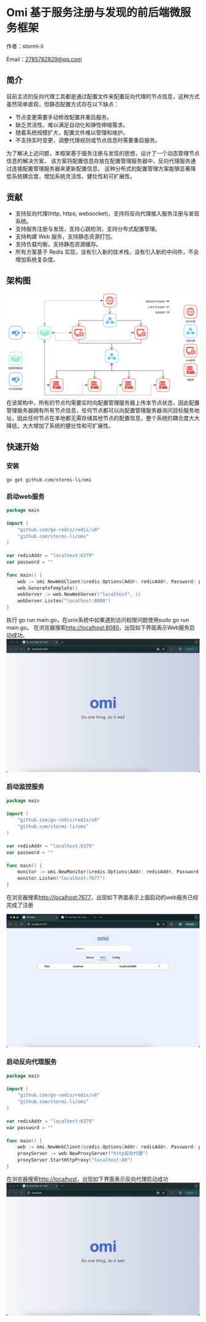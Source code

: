 # Omi 基于服务注册与发现的前后端微服务框架
作者：stormi-li 

Email：2785782829@qq.com
## 简介
目前主流的反向代理工具都是通过配置文件来配置反向代理的节点信息，这种方式虽然简单直观，但静态配置方式存在以下缺点：

* 节点变更需要手动修改配置并重启服务。
* 缺乏灵活性，难以满足自动化和弹性伸缩需求。
* 随着系统规模扩大，配置文件难以管理和维护。
* 不支持实时变更，调整代理规则或节点信息时需要重启服务。

为了解决上述问题，本框架基于服务注册与发现的思想，设计了一个动态管理节点信息的解决方案，
该方案将配置信息存放在配置管理服务器中，反向代理服务通过连接配置管理服务器来更新配置信息，
这种分布式的配置管理方案能够显著降低系统耦合度，增加系统灵活性、健壮性和可扩展性。
## 贡献
* 支持反向代理(http, https, websocket)，支持将反向代理接入服务注册与发现系统。
* 支持服务注册与发现，支持心跳检测，支持分布式配置管理。
* 支持构建 Web 服务，支持静态资源打包。
* 支持负载均衡，支持静态资源缓存。
* 所有方案基于 Redis 实现，没有引入新的技术栈，没有引入新的中间件，不会增加系统复杂度。
## 架构图
![55e0446d761ebad60f038427ab678b6f](picture/architecture.png)
在该架构中，所有的节点均需要实时向配置管理服务器上传本节点状态，因此配置管理服务器拥有所有节点信息，任何节点都可以向配置管理服务器询问目标服务地址，因此任何节点在本地都无需存储其他节点的配置信息，整个系统的耦合度大大降低，大大增加了系统的健壮性和可扩展性。
## 快速开始
### 安装
```shell 
go get github.com/stormi-li/omi
```
### 启动web服务
```go
package main

import (
	"github.com/go-redis/redis/v8"
	"github.com/stormi-li/omi"
)

var redisAddr = "localhost:6379"
var password = ""

func main() {
	web := omi.NewWebClient(&redis.Options{Addr: redisAddr, Password: password})
	web.GenerateTemplate()
	webServer := web.NewWebServer("localhost", 1)
	webServer.Listen("localhost:8080")
}
```
执行 go run main.go，在unix系统中如果遇到访问权限问题使用sudo go run main.go。
在浏览器搜索[http://localhost:8080](http://localhost:8080)，出现如下界面表示Web服务启动成功。
![6d920f60e3e59fa327fe11d413a374a9](picture/web1.png)
### 启动监控服务
```go
package main

import (
	"github.com/go-redis/redis/v8"
	"github.com/stormi-li/omi"
)

var redisAddr = "localhost:6379"
var password = ""

func main() {
	monitor := omi.NewMonitor(&redis.Options{Addr: redisAddr, Password: password})
	monitor.Listen("localhost:7677")
}
```
在浏览器搜索[http://localhost:7677](http://localhost:7677)，出现如下界面表示上面启动的web服务已经完成了注册
 
![abc9e2e0fcb837dcc09791fb63dcbc7c](picture/web2.png)

### 启动反向代理服务
```go
package main

import (
	"github.com/go-redis/redis/v8"
	"github.com/stormi-li/omi"
)

var redisAddr = "localhost:6379"
var password = ""

func main() {
	web := omi.NewWebClient(&redis.Options{Addr: redisAddr, Password: password})
	proxyServer := web.NewProxyServer("http反向代理")
	proxyServer.StartHttpProxy("localhost:80")
}
```
在浏览器搜索[http://localhost](http://localhost)，出现如下界面表示反向代理启动成功
![2917a27ba6321abf19a9bd123984be5e](picture/web3.png)
